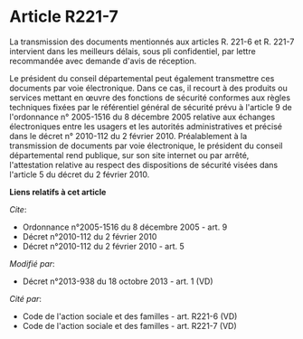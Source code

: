 # Article R221-7

La transmission des documents mentionnés aux articles R. 221-6 et R. 221-7 intervient dans les meilleurs délais, sous pli
confidentiel, par lettre recommandée avec demande d'avis de réception. 

Le président du conseil départemental peut également transmettre ces documents par voie électronique. Dans ce cas, il recourt
à des produits ou services mettant en œuvre des fonctions de sécurité conformes aux règles techniques fixées par le
référentiel général de sécurité prévu à l'article 9 de l'ordonnance n° 2005-1516 du 8 décembre 2005 relative aux échanges
électroniques entre les usagers et les autorités administratives et précisé dans le décret n° 2010-112 du 2 février 2010.
Préalablement à la transmission de documents par voie électronique, le président du conseil départemental rend publique, sur
son site internet ou par arrêté, l'attestation relative au respect des dispositions de sécurité visées dans l'article 5 du
décret du 2 février 2010.

**Liens relatifs à cet article**

_Cite_:

  - Ordonnance n°2005-1516 du 8 décembre 2005 - art. 9
  - Décret n°2010-112 du 2 février 2010
  - Décret n°2010-112 du 2 février 2010 - art. 5

_Modifié par_:

  - Décret n°2013-938 du 18 octobre 2013 - art. 1 (VD)

_Cité par_:

  - Code de l'action sociale et des familles - art. R221-6 (VD)
  - Code de l'action sociale et des familles - art. R221-7 (VD)
